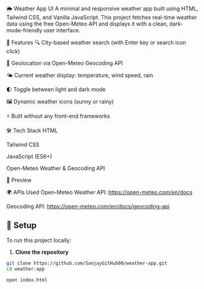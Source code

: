 🌦️ Weather App UI
A minimal and responsive weather app built using HTML, Tailwind CSS, and Vanilla JavaScript. This project fetches real-time weather data using the free Open-Meteo API and displays it with a clean, dark-mode-friendly user interface.

🚀 Features
🔍 City-based weather search (with Enter key or search icon click)

📍 Geolocation via Open-Meteo Geocoding API

🌤️ Current weather display: temperature, wind speed, rain

🌓 Toggle between light and dark mode

🖼️ Dynamic weather icons (sunny or rainy)

⚡ Built without any front-end frameworks


🛠️ Tech Stack
HTML

Tailwind CSS

JavaScript (ES6+)

Open-Meteo Weather & Geocoding API


📸 Preview


🌍 APIs Used
Open-Meteo Weather API: https://open-meteo.com/en/docs

Geocoding API: https://open-meteo.com/en/docs/geocoding-api

## 🔧 Setup

To run this project locally:

1. **Clone the repository**

```bash
git clone https://github.com/SanjayGitHub00/weather-app.git
cd weather-app

open index.html

